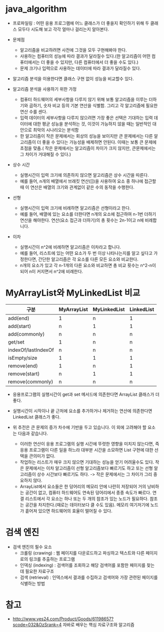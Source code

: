 # java_algorithm

* 프로파일링 : 어떤 응용 프로그램에 어느 클래스가 더 좋을지 확인하기 위해 두 클래스 모두다 시도해 보고 각각 얼마나 걸리는지 알아본다.
* 문제점
	* 알고리즘을 비교하려면 사전에 그것을 모두 구현해봐야 한다.
	* 사용하는 컴퓨터의 성능에 따라 결과가 달라질수 있다.(한 알고리즘이 어떤 컴퓨터에서는 더 좋을 수 있지만, 다른 컴퓨터에서 더 좋을 수도 있다.)
	* 문제 크기나 입력으로 사용하는 데이터에 따라 결과가 달라질수 있다.
	
* 알고리즘 분석을 이용한다면 클래스 구현 없이 성능을 비교할수 있다.
* 알고리즘 분석을 사용하기 위한 가정
	* 컴퓨터 하드웨어의 세부사항을 다루지 않기 위해 보통 알고리즘을 이루는 더하기와 곱하기, 숫자 비교 등의 기본 연산을 식별함. 그리고 각 알고리즘에 필요한 연산 수를 센다.
	* 입력 데이터의 세부사항을 다루지 않으려면 가장 좋은 선택은 기대하는 입력 데이터에 대한 평균 성능을 분석하는 것, 이것이 가능하지 않을 때는 일반적인 대안으로 최악의 시나리오는 분석함
	* 한 알고리즘이 작은 문제에서는 회상의 성능을 보이지만 큰 문제에서는 다른 알고리즘이 더 좋을 수 있다는 가능성을 배제하면 안된다. 이때는 보통 큰 문제에 초점을 맞춤.( 작은 문제에서는 알고리즘이 차이가 크지 않지만, 큰문제에서는 그 차이가 거대해질 수 있다.)
	

* 상수 시간
	* 실행시간이 입력 크기에 의존하지 않으면 알고리즘은 상수 시간을 따른다.
	* 예를 들어, n개의 배열에서 브래킷 연산([])을 사용하여 요소 중 하나에 접근할 때 이 연산은 배열의 크기와 관계없이 같은 수의 동작을 수행한다.
* 선형
	* 실행시간이 입력 크기에 비례하면 알고리즘은 선형이라고 한다.
	* 예를 들어, 배열에 있는 요소를 더한다면 n개의 요소에 접근하여 n-1번 더하기 연산을 해야한다. 연산(요소 접근과 더하기)의 총 횟수는 2n-1이고 n에 비례합니다.
* 이차
	* 실행시간이 n^2에 비례하면 알고리즘은 이차라고 합니다.
	* 예를 들어, 리스트에 있는 어떤 요소가 두 번 이상 나타나는지를 알고 싶다고 가정한다면, 간단한 알고리즘은 각 요소를 다른 모든 요소와 비교한다.
	* n개의 요소가 있고 각 n-1개의 다른 요소와 비교하면 총 비교 횟수는 n^2-n이 되어 n이 커지면서 n^2에 비례한다.
  
# MyArrayList와 MyLinkedList 비교

| 구분 | MyArrayList | MyLinkedList | LinkedList |
| --- | --- | --- | --- |
| add(end) | 1 | n | 1 | 
| add(start) | n | 1 | 1 |
| add(commonly) | n | n | n |
| get/set | 1 | n | n |
| indexOf/lastIndexOf | n | n | n |
| isEmpty/size | 1 | 1 | 1 |
| remove(end) | 1 | n | 1 |
| remove(start) | n | 1 | 1 | 
| remove(commonly) | n | n | n |

* 응용프로그램의 실행시간이 get과 set 메서드에 의존한다면 ArrayList 클래스가 더 좋다.
* 실행시간이 시작이나 끝 근처에 요소를 추가하거나 제거하는 연산에 의존한다면 LinkedList 클래스가 좋다.

* 위 추전은 큰 문제의 증가 차수에 기반을 두고 있습니다. 이 외에 고려해야 할 요소는 다음과 같습니다.
    * 이러한 연산이 응용 프로그램의 실행 시간에 뚜렷한 영향을 미치지 않는다면, 즉 응용 프로그램이 다른 일을 하느라 대부분 시간을 소모하면 List 구현에 대한 선택을 큰의미가 없다.
    * 작업하는 리스트가 매우 크지 않으면 기대하는 성능을 얻기 어려울수도 있다.
    작은 문제에서는 이차 알고리즘이 선형 알고리즘보다 빠르기도 하고 또는 선형 알고리즘이 상수 시간보다 빠르기도 하다. -> 작은 문제에서는 그 차이가 그리 중요하지 않다.
    * ArrayList에서 요소들은 한 덩어리의 메모리 안에 나란히 저장되어 거의 낭비하는 공간이 없고, 컴퓨터 하드웨어도 연속된 덩어리에서 종종 속도가 빠르다.
    연결 리스트에서 각 요소는 하나 또는 두 개의 참조가 있는 노드가 필요하다.
    참조는 공간을 차지한다.(때로는 데이터보다 클 수도 있음).
    메모리 여기저기에 노드가 흩어져 있으면 하드웨어의 효율이 떨어질 수 있다.
    
# 검색 엔진

* 검색 엔진의 필수 요소
    * 크롤링 (crawing) : 웹 페이지를 다운로드하고 파싱하고 텍스트와 다른 페이지로의 링크를 추출하는 프로그램
    * 인덱싱 (indexing) : 검색어를 조회하고 해당 검색어를 포함한 페이지를 찾는 데 필요한 자료구조
    * 검색 (retrieval) : 인덱스에서 결과를 수집하고 검색어와 가장 관련된 페이지를 식별하는 방법
 


# 참고
  
* http://www.yes24.com/Product/Goods/61198657?scode=032&OzSrank=4  자바로 배우는 핵심 자료구조와 알고리즘
